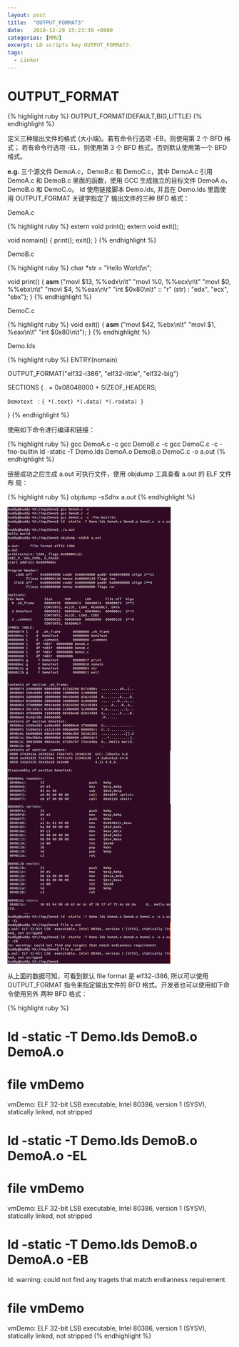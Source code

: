 ```yaml
---
layout: post
title:  "OUTPUT_FORMAT3"
date:   2018-12-29 15:23:30 +0800
categories: [MMU]
excerpt: LD scripts key OUTPUT_FORMAT3.
tags:
  - Linker
---
```


# OUTPUT_FORMAT

{% highlight ruby %}
OUTPUT_FORMAT(DEFAULT,BIG,LITTLE)
{% endhighlight %}

定义三种输出文件的格式 (大小端)。若有命令行选项 -EB，则使用第 2 个 BFD 格式；
若有命令行选项 -EL，则使用第 3 个 BFD 格式，否则默认使用第一个 BFD 格式。

**e.g.** 三个源文件 DemoA.c，DemoB.c 和 DemoC.c，其中 DemoA.c 引用 DemoA.c 和 
DemoB.c 里面的函数，使用 GCC 生成独立的目标文件 DemoA.o，DemoB.o 和 DemoC.o。
ld 使用链接脚本 Demo.lds, 并且在 Demo.lds 里面使用 OUTPUT_FORMAT 关键字指定了
输出文件的三种 BFD 格式：

DemoA.c

{% highlight ruby %}
extern void print();
extern void exit();

void nomain()
{
    print();
    exit();
}
{% endhighlight %}

DemoB.c

{% highlight ruby %}
char *str = "Hello World\n";

void print()
{
    __asm__ ("movl $13, %%edx\n\t"
             "movl %0, %%ecx\n\t"
             "movl $0, %%ebx\n\t"
             "movl $4, %%eax\n\r"
             "int $0x80\n\t"
             :: "r" (str) : "edx", "ecx", "ebx");
}
{% endhighlight %}

DemoC.c

{% highlight ruby %}
void exit()
{
    __asm__ ("movl $42, %ebx\n\t"
             "movl $1, %eax\n\t"
             "int $0x80\n\t");
}
{% endhighlight %}

Demo.lds

{% highlight ruby %}
ENTRY(nomain)

OUTPUT_FORMAT("elf32-i386", "elf32-little", "elf32-big")

SECTIONS
{
    . = 0x08048000 + SIZEOF_HEADERS;

    Demotext ：{ *(.text) *(.data) *(.rodata) }

}
{% endhighlight %}

使用如下命令进行编译和链接：

{% highlight ruby %}
gcc DemoA.c -c
gcc DemoB.c -c
gcc DemoC.c -c -fno-builtin
ld -static -T Demo.lds DemoA.o DemoB.o DemoC.c -o a.out
{% endhighlight %}

链接成功之后生成 a.out 可执行文件，使用 objdump 工具查看 a.out 的 ELF 文件布
局：

{% highlight ruby %}
objdump -sSdhx a.out
{% endhighlight %}

![LD](https://raw.githubusercontent.com/EmulateSpace/PictureSet/master/BiscuitOS/kernel/MMU000497.png)

从上面的数据可知，可看到默认 file format 是 elf32-i386, 所以可以使用 
OUTPUT_FORMAT 指令来指定输出文件的 BFD 格式。开发者也可以使用如下命令使用另外
两种 BFD 格式：

{% highlight ruby %}
# ld -static -T Demo.lds DemoB.o DemoA.o
# file vmDemo
vmDemo: ELF 32-bit LSB executable, Intel 80386, version 1 (SYSV), statically linked, not stripped
#
# ld -static -T Demo.lds DemoB.o DemoA.o -EL
# file vmDemo
vmDemo: ELF 32-bit LSB executable, Intel 80386, version 1 (SYSV), statically linked, not stripped
#
# ld -static -T Demo.lds DemoB.o DemoA.o -EB
ld: warning: could not find any tragets that match endianness requirement
# file vmDemo
vmDemo: ELF 32-bit LSB executable, Intel 80386, version 1 (SYSV), statically linked, not stripped
{% endhighlight %}
